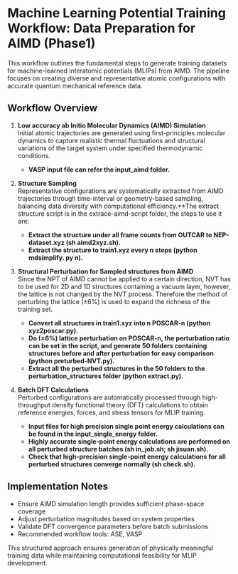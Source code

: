 # Machine Learning Potential Training Workflow: Data Preparation  for AIMD (Phase1)

This workflow outlines the fundamental steps to generate training datasets for machine-learned interatomic potentials (MLIPs) from AIMD. The pipeline focuses on creating diverse and representative atomic configurations with accurate quantum mechanical reference data.

## Workflow Overview

1. **Low accuracy ab Initio Molecular Dynamics (AIMD) Simulation**  
   Initial atomic trajectories are generated using first-principles molecular dynamics to capture realistic thermal fluctuations and structural variations of the target system under specified thermodynamic conditions.
   - **VASP input file can refer the input_aimd folder.**

3. **Structure Sampling**  
   Representative configurations are systematically extracted from AIMD trajectories through time-interval or geometry-based sampling, balancing data diversity with computational efficiency.**The extract structure script is in the extrace-aimd-script folder, the steps to use it are:
   - **Extract the structure under all frame counts from OUTCAR to NEP-dataset.xyz (sh aimd2xyz.sh).**
   - **Extract the structure to train1.xyz every n steps (python mdsimplify. py n).**

5. **Structural Perturbation for Sampled structures from AIMD**  
 Since the NPT of AIMD cannot be applied to a certain direction, NVT has to be used for 2D and 1D structures containing a vacuum layer, however, the lattice is not changed by the NVT process. Therefore the method of perturbing the lattice (±6%) is used to expand the richness of the training set.
   - **Convert all structures in train1.xyz into n POSCAR-n (python xyz2poscar.py).**
   - **Do (±6%) lattice perturbation on POSCAR-n, the perturbation ratio can be set in the script, and generate 50 folders containing structures before and after perturbation for easy comparison (python preturbed-NVT.py).**
   - **Extract all the perturbed structures in the 50 folders to the perturbation_structures folder (python extract.py).**
6. **Batch DFT Calculations**  
   Perturbed configurations are automatically processed through high-throughput density functional theory (DFT) calculations to obtain reference energies, forces, and stress tensors for MLIP training.
   - **Input files for high precision single point energy calculations can be found in the input_single_energy folder.**
   - **Highly accurate single-point energy calculations are performed on all perturbed structure batches (sh in_job.sh; sh jisuan.sh).**
   - **Check that high-precision single-point energy calculations for all perturbed structures converge normally (sh check.sh).**

## Implementation Notes
- Ensure AIMD simulation length provides sufficient phase-space coverage
- Adjust perturbation magnitudes based on system properties
- Validate DFT convergence parameters before batch submissions
- Recommended workflow tools: ASE, VASP

This structured approach ensures generation of physically meaningful training data while maintaining computational feasibility for MLIP development.
